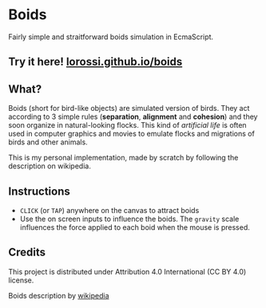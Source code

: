 # Boids

Fairly simple and straitforward boids simulation in EcmaScript.

## Try it here! [lorossi.github.io/boids](https://lorossi.github.io/boids/)

## What?

Boids (short for bird-like objects) are simulated version of birds. They act according to 3 simple rules (**separation**, **alignment** and **cohesion**) and they soon organize in natural-looking flocks. This kind of *artificial life* is often used in computer graphics and movies to emulate flocks and migrations of birds and other animals.

This is my personal implementation, made by scratch by following the description on wikipedia.

## Instructions

- `CLICK` (or `TAP`) anywhere on the canvas to attract boids
- Use the on screen inputs to influence the boids. The `gravity` scale influences the force applied to each boid when the mouse is pressed.

## Credits

This project is distributed under Attribution 4.0 International (CC BY 4.0) license.

Boids description by [wikipedia](https://en.wikipedia.org/wiki/Boids)
